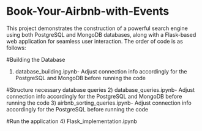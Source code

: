 # Book-Your-Airbnb-with-Events
This project demonstrates the construction of a powerful search engine using both PostgreSQL and MongoDB databases, along with a Flask-based web application for seamless user interaction.
The order of code is as follows:

#Building the Database
1) database_building.ipynb- Adjust connection info accordingly for the PostgreSQL and MongoDB before running the code

#Structure necessary database queries
2) database_queries.ipynb- Adjust connection info accordingly for the PostgreSQL and MongoDB before running the code
3) airbnb_sorting_queries.ipynb- Adjust connection info accordingly for the PostgreSQL before running the code

#Run the application
4) Flask_implementation.ipynb
